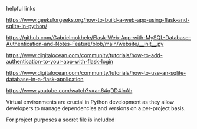helpful links

https://www.geeksforgeeks.org/how-to-build-a-web-app-using-flask-and-sqlite-in-python/

https://github.com/Gabrielmokhele/Flask-Web-App-with-MySQL-Database-Authentication-and-Notes-Feature/blob/main/website/__init__.py

https://www.digitalocean.com/community/tutorials/how-to-add-authentication-to-your-app-with-flask-login

https://www.digitalocean.com/community/tutorials/how-to-use-an-sqlite-database-in-a-flask-application

https://www.youtube.com/watch?v=an64qDD4InAh

Virtual environments are crucial in Python development as they allow developers to manage dependencies and versions on a per-project basis.

For project purposes a secret file is included 